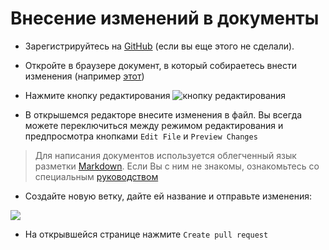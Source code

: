 # Внесение изменений в документы

- Зарегистрируйтесь на [GitHub](https://github.com/) (если вы еще этого не сделали).

- Откройте в браузере документ, в который собираетесь внести изменения (например [этот](https://github.com/TinkoffCreditSystems/career/blob/main/interview.md))

- Нажмите кнопку редактирования ![кнопку редактирования](http://s.csssr.ru/U2Y7B7QMD/chrome_2021-01-27_11-37-34.png)

- В открышемся редакторе внесите изменения в файл. Вы всегда можете переключиться между режимом редактирования и предпросмотра кнопками `Edit File` и `Preview Changes`

> Для написания документов используется облегченный язык разметки [Markdown](https://ru.wikipedia.org/wiki/Markdown). Если Вы с ним не знакомы, ознакомьтесь со специальным [руководством](https://github.com/adam-p/markdown-here/wiki/Markdown-Cheatsheet)

- Создайте новую ветку, дайте ей название и отправьте изменения: 

![](http://s.csssr.ru/U2Y7B7QMD/chrome_2021-01-27_12-00-37.png)

- На открывшейся странице нажмите `Create pull request`
